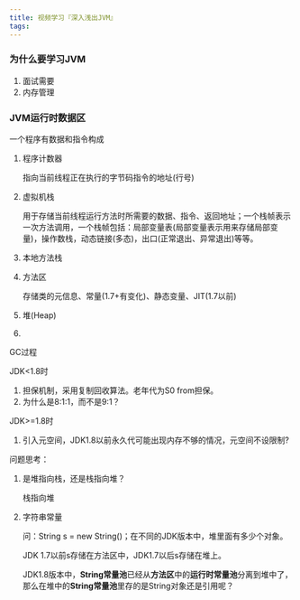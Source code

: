 ```yaml
---
title: 视频学习『深入浅出JVM』
tags:
---
```


### 为什么要学习JVM

1. 面试需要
2. 内存管理

### JVM运行时数据区

一个程序有数据和指令构成

1. 程序计数器

   指向当前线程正在执行的字节码指令的地址(行号)

2. 虚拟机栈

   用于存储当前线程运行方法时所需要的数据、指令、返回地址；一个栈帧表示一次方法调用，一个栈帧包括：局部变量表(局部变量表示用来存储局部变量)，操作数栈，动态链接(多态)，出口(正常退出、异常退出)等等。

3. 本地方法栈

4. 方法区

   存储类的元信息、常量(1.7+有变化)、静态变量、JIT(1.7以前)

5. 堆(Heap)

   

6. 

   

   

GC过程

JDK<1.8时

1. 担保机制，采用复制回收算法。老年代为S0 from担保。
2. 为什么是8:1:1，而不是9:1？

JDK>=1.8时

1. 引入元空间，JDK1.8以前永久代可能出现内存不够的情况，元空间不设限制?

问题思考：

1. 是堆指向栈，还是栈指向堆？

   栈指向堆

2. 字符串常量

   问：String s = new String()；在不同的JDK版本中，堆里面有多少个对象。

   JDK 1.7以前s存储在方法区中，JDK1.7以后s存储在堆上。

   JDK1.8版本中，**String常量池**已经从**方法区**中的**运行时常量池**分离到堆中了，那么在堆中的**String常量池**里存的是String对象还是引用呢？

